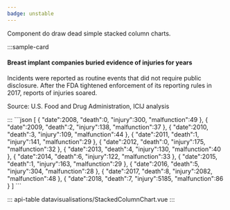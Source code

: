 ```yaml
---
badge: unstable
---
```


Component do draw dead simple stacked column charts.

:::sample-card
<div class="m-4">
  <h4>
    Breast implant companies buried evidence of injuries for years
  </h4>
  <p class="text-muted">
    Incidents were reported as routine events that did not require public disclosure. After the FDA tightened enforcement of its reporting rules in 2017, reports of injuries soared.
  </p>
  <stacked-column-chart :data="data" class="my-4" />  
  <p class="text-muted small">
    Source: U.S. Food and Drug Administration, ICIJ analysis
  </p>
</div>
:::

<collapsible-block label="Show the data structure">
```json
[
   {
      "date":2008,
      "death":0,
      "injury":300,
      "malfunction":49
   },
   {
      "date":2009,
      "death":2,
      "injury":138,
      "malfunction":37
   },
   {
      "date":2010,
      "death":3,
      "injury":109,
      "malfunction":44
   },
   {
      "date":2011,
      "death":1,
      "injury":141,
      "malfunction":29
   },
   {
      "date":2012,
      "death":0,
      "injury":175,
      "malfunction":32
   },
   {
      "date":2013,
      "death":4,
      "injury":130,
      "malfunction":40
   },
   {
      "date":2014,
      "death":6,
      "injury":122,
      "malfunction":33
   },
   {
      "date":2015,
      "death":1,
      "injury":163,
      "malfunction":29
   },
   {
      "date":2016,
      "death":5,
      "injury":304,
      "malfunction":28
   },
   {
      "date":2017,
      "death":8,
      "injury":2082,
      "malfunction":48
   },
   {
      "date":2018,
      "death":7,
      "injury":5185,
      "malfunction":86
   }
]
```
</collapsible-block>


::: api-table datavisualisations/StackedColumnChart.vue :::

<script>
  export default {
    data () {
      return {
        data : [
           {
              "date":2008,
              "death":0,
              "injury":300,
              "malfunction":49
           },
           {
              "date":2009,
              "death":2,
              "injury":138,
              "malfunction":37
           },
           {
              "date":2010,
              "death":3,
              "injury":109,
              "malfunction":44
           },
           {
              "date":2011,
              "death":1,
              "injury":141,
              "malfunction":29
           },
           {
              "date":2012,
              "death":0,
              "injury":175,
              "malfunction":32
           },
           {
              "date":2013,
              "death":4,
              "injury":130,
              "malfunction":40
           },
           {
              "date":2014,
              "death":6,
              "injury":122,
              "malfunction":33
           },
           {
              "date":2015,
              "death":1,
              "injury":163,
              "malfunction":29
           },
           {
              "date":2016,
              "death":5,
              "injury":304,
              "malfunction":28
           },
           {
              "date":2017,
              "death":8,
              "injury":2082,
              "malfunction":48
           },
           {
              "date":2018,
              "death":7,
              "injury":5185,
              "malfunction":86
           }
        ]
      }
    }
  }
</script>
